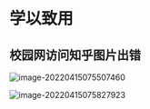 # 学以致用

## 校园网访问知乎图片出错

![image-20220415075507460](C:\Users\Five\Desktop\note\img\image-20220415075507460.png)

![image-20220415075827923](C:\Users\Five\Desktop\note\img\image-20220415075827923.png)
